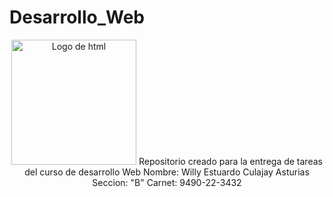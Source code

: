 # Desarrollo_Web
<div align="center">
    <img src="https://cdn.pixabay.com/photo/2018/05/08/21/28/html5-3384014_1280.png" alt="Logo de html" width="200" height="200">
</dic>
Repositorio creado para la entrega de tareas del curso de desarrollo Web
Nombre: Willy Estuardo Culajay Asturias
Seccion: "B"
Carnet: 9490-22-3432
